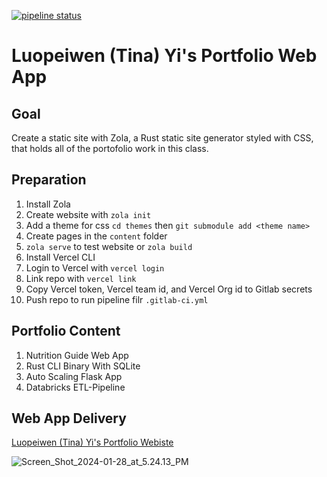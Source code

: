 [![pipeline status](https://gitlab.com/ly178/tinayiluo_ids721_week1/badges/main/pipeline.svg)](https://gitlab.com/ly178/tinayiluo_ids721_week1/-/commits/main)

# Luopeiwen (Tina) Yi's Portfolio Web App 

## Goal
Create a static site with Zola, a Rust static site generator styled with CSS, that holds all of the portofolio work in this class. 

## Preparation
1. Install Zola 
2. Create website with `zola init`
3. Add a theme for css `cd themes` then `git submodule add <theme name>`
4. Create pages in the `content` folder 
5. `zola serve` to test website or `zola build`
6. Install Vercel CLI 
7. Login to Vercel with `vercel login`
8. Link repo with `vercel link`
9. Copy Vercel token, Vercel team id, and Vercel Org id to Gitlab secrets 
10. Push repo to run pipeline filr `.gitlab-ci.yml`

## Portfolio Content

1. Nutrition Guide Web App
2. Rust CLI Binary With SQLite
3. Auto Scaling Flask App
4. Databricks ETL-Pipeline

## Web App Delivery 

[Luopeiwen (Tina) Yi's Portfolio Webiste](https://tinaportfolio.vercel.app/)

![Screen_Shot_2024-01-28_at_5.24.13_PM](/uploads/c997c0ef42d2124959478f49776a1115/Screen_Shot_2024-01-28_at_5.24.13_PM.png)
